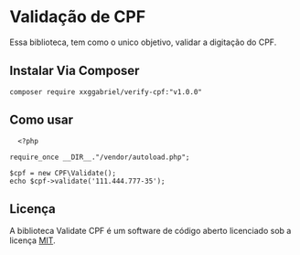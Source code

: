 # Validação de CPF
Essa biblioteca, tem como o unico objetivo, validar a digitação do CPF.

## Instalar Via Composer 
```
composer require xxggabriel/verify-cpf:"v1.0.0"
```


## Como usar

```
  <?php 

require_once __DIR__."/vendor/autoload.php";

$cpf = new CPF\Validate();
echo $cpf->validate('111.444.777-35');
```

## Licença
A biblioteca Validate CPF é um software de código aberto licenciado sob a licença [MIT](https://opensource.org/licenses/MIT).
